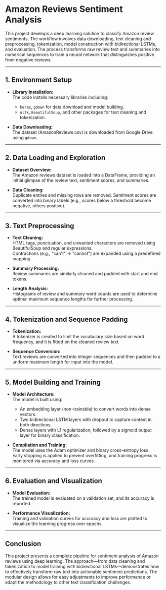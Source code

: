 # Amazon Reviews Sentiment Analysis

This project develops a deep learning solution to classify Amazon review sentiments. The workflow involves data downloading, text cleaning and preprocessing, tokenization, model construction with bidirectional LSTMs, and evaluation. The process transforms raw review text and summaries into numerical sequences to train a neural network that distinguishes positive from negative reviews.

---

## 1. Environment Setup

- **Library Installation:**  
  The code installs necessary libraries including:
  - `keras`, `gdown` for data download and model building.
  - `nltk`, `BeautifulSoup`, and other packages for text cleaning and tokenization.
  
- **Data Downloading:**  
  The dataset (AmazonReviews.csv) is downloaded from Google Drive using `gdown`.

---

## 2. Data Loading and Exploration

- **Dataset Overview:**  
  The Amazon reviews dataset is loaded into a DataFrame, providing an initial glimpse of the review text, sentiment scores, and summaries.
  
- **Data Cleaning:**  
  Duplicate entries and missing rows are removed. Sentiment scores are converted into binary labels (e.g., scores below a threshold become negative, others positive).

---

## 3. Text Preprocessing

- **Text Cleaning:**  
  HTML tags, punctuation, and unwanted characters are removed using BeautifulSoup and regular expressions.  
  Contractions (e.g., "can't" → "cannot") are expanded using a predefined mapping.
  
- **Summary Processing:**  
  Review summaries are similarly cleaned and padded with start and end tokens.
  
- **Length Analysis:**  
  Histograms of review and summary word counts are used to determine optimal maximum sequence lengths for further processing.

---

## 4. Tokenization and Sequence Padding

- **Tokenization:**  
  A tokenizer is created to limit the vocabulary size based on word frequency, and it is fitted on the cleaned review text.
  
- **Sequence Conversion:**  
  Text reviews are converted into integer sequences and then padded to a uniform maximum length for input into the model.

---

## 5. Model Building and Training

- **Model Architecture:**  
  The model is built using:
  - An embedding layer (non-trainable) to convert words into dense vectors.
  - Two bidirectional LSTM layers with dropout to capture context in both directions.
  - Dense layers with L1 regularization, followed by a sigmoid output layer for binary classification.
  
- **Compilation and Training:**  
  The model uses the Adam optimizer and binary cross-entropy loss. Early stopping is applied to prevent overfitting, and training progress is monitored via accuracy and loss curves.

---

## 6. Evaluation and Visualization

- **Model Evaluation:**  
  The trained model is evaluated on a validation set, and its accuracy is reported.
  
- **Performance Visualization:**  
  Training and validation curves for accuracy and loss are plotted to visualize the learning progress over epochs.

---

## Conclusion

This project presents a complete pipeline for sentiment analysis of Amazon reviews using deep learning. The approach—from data cleaning and tokenization to model training with bidirectional LSTMs—demonstrates how to effectively transform raw text into actionable sentiment predictions. The modular design allows for easy adjustments to improve performance or adapt the methodology to other text classification challenges.


